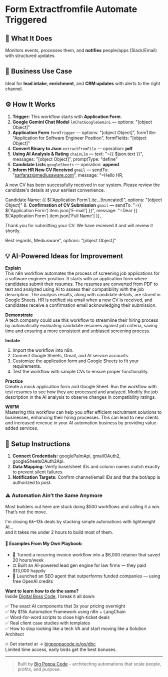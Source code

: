 # Form Extractfromfile Automate Triggered
  ## 🚀 What It Does
  Monitors events, processes them, and **notifies** people/apps (Slack/Email) with structured updates.
  
  ## 💼 Business Use Case
  Ideal for **lead intake**, **enrichment**, and **CRM updates** with alerts to the right channel.
  
  ## ⚙️ How It Works
  1. **Trigger:** This workflow starts with **Application Form**.
  2. **Google Gemini Chat Model** `lmChatGoogleGemini` — options: "[object Object]"
3. **Application Form** `formTrigger` — options: "[object Object]", formTitle: "Application for Software Engineer Position", formFields: "[object Object]"
4. **Convert Binary to Json** `extractFromFile` — operation: **pdf**
5. **Using AI Analysis & Rating** `chainLlm` — text: "={{ $json.text }}", messages: "[object Object]", promptType: "define"
6. **Candidate Lists** `googleSheets` — operation: **append**
7. **Inform HR New CV Received** `gmail` — sendTo: "sarfaraz@mediusaware.com", message: "=Hello HR,

A new CV has been successfully received in our system. Please review the candidate's details at your earliest convenience.

Candidate Name: {{ $('Application Form').ite…[truncated]", options: "[object Object]"
8. **Confirmation of CV Submission** `gmail` — sendTo: "={{ $('Application Form').item.json['E-mail'] }}", message: "=Dear {{ $('Application Form').item.json['Full Name'] }}, 

Thank you for submitting your CV. We have received it and will review it shortly.  

Best regards,
Mediusware", options: "[object Object]"
  
  ## 💡 AI-Powered Ideas for Improvement
  **Explain**  
This n8n workflow automates the process of screening job applications for a software engineer position. It starts with an application form where candidates submit their resumes. The resumes are converted from PDF to text and analyzed using AI to assess their compatibility with the job description. The analysis results, along with candidate details, are stored in Google Sheets. HR is notified via email when a new CV is received, and candidates receive a confirmation email acknowledging their submission.

**Demonstrate**  
A tech company could use this workflow to streamline their hiring process by automatically evaluating candidate resumes against job criteria, saving time and ensuring a more consistent and unbiased screening process.

**Imitate**  
1. Import the workflow into n8n.  
2. Connect Google Sheets, Gmail, and AI service accounts.  
3. Customize the application form and Google Sheets to fit your requirements.  
4. Test the workflow with sample CVs to ensure proper functionality.

**Practice**  
Create a mock application form and Google Sheet. Run the workflow with test resumes to see how they are processed and analyzed. Modify the job description in the AI analysis to observe changes in compatibility ratings.

**WIIFM**  
Mastering this workflow can help you offer efficient recruitment solutions to businesses, enhancing their hiring processes. This can lead to new clients and increased revenue in your AI automation business by providing value-added services.
  
  ## 🔧 Setup Instructions
  1. **Connect Credentials:** googlePalmApi, gmailOAuth2, googleSheetsOAuth2Api.
2. **Data Mapping:** Verify base/sheet IDs and column names match exactly to prevent silent failures.
3. **Notification Targets:** Confirm channel/email IDs and that the bot/app is authorized to post.
  
### ⚠️ Automation Ain’t the Same Anymore

Most builders out here are stuck doing $500 workflows and calling it a win.  
That’s not the move.  

I'm closing $6k–$13k deals by stacking simple automations with lightweight AI...  
and it takes me under 2 hours to build most of them.

#### 🧠 Examples From My Own Playbook:
- 🔁 Turned a recurring invoice workflow into a $6,000 retainer that saved 20 hours/week  
- ⚖️ Built an AI-powered lead gen engine for law firms — they paid $13,000 happily  
- 🚀 Launched an SEO agent that outperforms funded companies — using free OpenAI credits  

**Want to learn how to do the same?**  
Inside [Digital Boss Code](https://bigpoppacode.io/go/dbc), I break it all down:

✅ The exact AI components that 3x your pricing overnight  
✅ My $15k Automation Framework using n8n + LangChain  
✅ Word-for-word scripts to close high-ticket deals  
✅ Real client case studies with templates  
✅ How to stop looking like a tech VA and start moving like a Solution Architect  

🔥 Get started at → [bigpoppacode.io/go/dbc](https://bigpoppacode.io/go/dbc)  
Limited time access, early birds get the best bonuses.

---
> Built by [Big Poppa Code](https://bigpoppacode.io) – architecting automations that scale people, profits, and purpose.
  